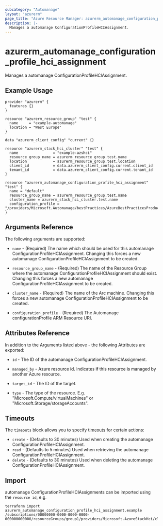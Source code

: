 ```yaml
---
subcategory: "Automanage"
layout: "azurerm"
page_title: "Azure Resource Manager: azurerm_automanage_configuration_profile_hci_assignment"
description: |-
  Manages a automanage ConfigurationProfileHCIAssignment.
---
```


# azurerm_automanage_configuration_profile_hci_assignment

Manages a automanage ConfigurationProfileHCIAssignment.

## Example Usage

```hcl
provider "azurerm" {
  features {}
}

resource "azurerm_resource_group" "test" {
  name     = "example-automanage"
  location = "West Europe"
}

data "azurerm_client_config" "current" {}

resource "azurerm_stack_hci_cluster" "test" {
  name                = "example-azshci"
  resource_group_name = azurerm_resource_group.test.name
  location            = azurerm_resource_group.test.location
  client_id           = data.azurerm_client_config.current.client_id
  tenant_id           = data.azurerm_client_config.current.tenant_id
}

resource "azurerm_automanage_configuration_profile_hci_assignment" "test" {
  name = "default"
  resource_group_name = azurerm_resource_group.test.name
  cluster_name = azurerm_stack_hci_cluster.test.name
  configuration_profile = "/providers/Microsoft.Automanage/bestPractices/AzureBestPracticesProduction"
}
```

## Arguments Reference

The following arguments are supported:

* `name` - (Required) The name which should be used for this automanage ConfigurationProfileHCIAssignment. Changing this forces a new automanage ConfigurationProfileHCIAssignment to be created.

* `resource_group_name` - (Required) The name of the Resource Group where the automanage ConfigurationProfileHCIAssignment should exist. Changing this forces a new automanage ConfigurationProfileHCIAssignment to be created.

* `cluster_name` - (Required) The name of the Arc machine. Changing this forces a new automanage ConfigurationProfileHCIAssignment to be created.

* `configuration_profile` - (Required) The Automanage configurationProfile ARM Resource URI.

## Attributes Reference

In addition to the Arguments listed above - the following Attributes are exported:

* `id` - The ID of the automanage ConfigurationProfileHCIAssignment.

* `managed_by` - Azure resource id. Indicates if this resource is managed by another Azure resource.

* `target_id` - The ID of the target.

* `type` - The type of the resource. E.g. "Microsoft.Compute/virtualMachines" or "Microsoft.Storage/storageAccounts".

## Timeouts

The `timeouts` block allows you to specify [timeouts](https://www.terraform.io/docs/configuration/resources.html#timeouts) for certain actions:

* `create` - (Defaults to 30 minutes) Used when creating the automanage ConfigurationProfileHCIAssignment.
* `read` - (Defaults to 5 minutes) Used when retrieving the automanage ConfigurationProfileHCIAssignment.
* `delete` - (Defaults to 30 minutes) Used when deleting the automanage ConfigurationProfileHCIAssignment.

## Import

automanage ConfigurationProfileHCIAssignments can be imported using the `resource id`, e.g.

```shell
terraform import azurerm_automanage_configuration_profile_hci_assignment.example /subscriptions/00000000-0000-0000-0000-000000000000/resourceGroups/group1/providers/Microsoft.AzureStackHci/clusters/cluster1/providers/Microsoft.Automanage/configurationProfileAssignments/configurationProfileAssignment1
```